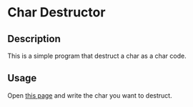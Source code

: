 # Char Destructor

## Description

This is a simple program that destruct a char as a char code.

## Usage

Open [this page](https://yokobond.github.io/char-destructor/) and write the char you want to destruct.
